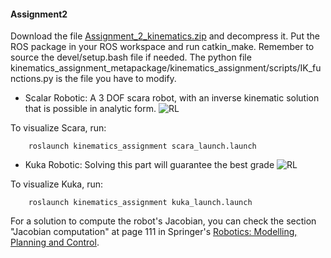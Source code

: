 #### Assignment2

Download the file [Assignment_2_kinematics.zip](https://drive.google.com/file/d/1rWtw5aCTehons2TRChDsdTaCBcaOQ-0q/view?usp=sharing) and decompress it. Put the ROS package in your ROS workspace and run catkin_make. Remember to source the devel/setup.bash file if needed. The python file kinematics_assignment_metapackage/kinematics_assignment/scripts/IK_functions.py is the file you have to modify.

* Scalar Robotic:
A 3 DOF scara robot, with an inverse kinematic solution that is possible in analytic form.
![RL](https://github.com/R-Qu/DD2410-Robotics/blob/master/Assignment2%20Kinematics/scara_explanation_large.pngkuka_info_large.png)

To visualize Scara, run: 

        roslaunch kinematics_assignment scara_launch.launch

* Kuka Robotic:
Solving this part will guarantee the best grade 
![RL](https://github.com/R-Qu/DD2410-Robotics/blob/master/Assignment2%20Kinematics/kuka_info_large.png)

To visualize Kuka, run: 

        roslaunch kinematics_assignment kuka_launch.launch

For a solution to compute the robot's Jacobian, you can check the section "Jacobian computation" at page 111 in Springer's [Robotics: Modelling, Planning and Control](https://link.springer.com/book/10.1007%2F978-1-84628-642-1). 

